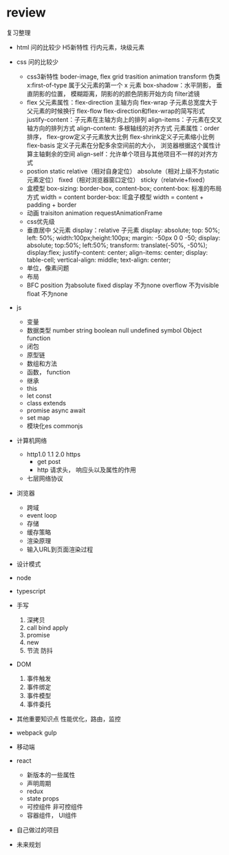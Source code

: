 # review

复习整理

- html 问的比较少
  H5新特性
  行内元素，块级元素
- css 问的比较少
  - css3新特性
    boder-image, flex grid trasition animation transform 伪类 x:first-of-type 属于父元素的第一个 x 元素
    box-shadow：水平阴影， 垂直阴影的位置， 模糊距离，阴影的的颜色阴影开始方向 filter滤镜
  - flex
    父元素属性：flex-direction 主轴方向 flex-wrap 子元素总宽度大于父元素的时候换行
    flex-flow flex-direction和flex-wrap的简写形式
    justify-content：子元素在主轴方向上的排列
    align-items：子元素在交叉轴方向的排列方式
    align-content: 多根轴线的对齐方式
    元素属性：order 排序， flex-grow定义子元素放大比例 flex-shrink定义子元素缩小比例
    flex-basis 定义子元素在分配多余空间前的大小， 浏览器根据这个属性计算主轴剩余的空间
    align-self：允许单个项目与其他项目不一样的对齐方式
  - postion
    static relative（相对自身定位） absolute（相对上级不为static元素定位） fixed（相对浏览器窗口定位） sticky（relatvie+fixed）
  - 盒模型
    box-sizing: border-box, content-box;
    content-box: 标准的布局方式 width = content
    border-box: IE盒子模型 width = content + padding + border
  - 动画
    traisiton animation requestAnimationFrame
  - css优先级
  - 垂直居中
    父元素 display：relative
    子元素 display: absolute; top: 50%; left: 50%; width:100px;height:100px; margin: -50px 0 0 -50;
    display: absolute; top:50%; left:50%; transform: translate(-50%, -50%);
    display:flex; justify-content: center; align-items: center;
    display: table-cell; vertical-align: middle; text-align: center;
  - 单位，像素问题
  - 布局
  - BFC
    position 为absolute fixed
    display 不为none
    overflow 不为visible
    float 不为none
- js
  - 变量
  - 数据类型
    number string boolean null undefined symbol  Object function
  - 闭包
  - 原型链
  - 数组和方法
  - 函数， function
  - 继承
  - this
  - let const
  - class extends
  - promise async await
  - set map
  - 模块化es commonjs
- 计算机网络
  - http1.0 1.1 2.0 https
    - get post
    - http 请求头， 响应头以及属性的作用
  - 七层网络协议
- 浏览器
  - 跨域
  - event loop
  - 存储
  - 缓存策略
  - 渲染原理
  - 输入URL到页面渲染过程
- 设计模式
- node
- typescript
- 手写
  1. 深拷贝
  2. call bind apply
  3. promise
  4. new
  5. 节流 防抖
- DOM
  1. 事件触发
  2. 事件绑定
  3. 事件模型
  4. 事件委托
- 其他重要知识点
  性能优化，路由，监控
- webpack gulp
- 移动端
- react
  - 新版本的一些属性
  - 声明周期
  - redux
  - state props
  - 可控组件 非可控组件
  - 容器组件， UI组件
- 自己做过的项目

- 未来规划
